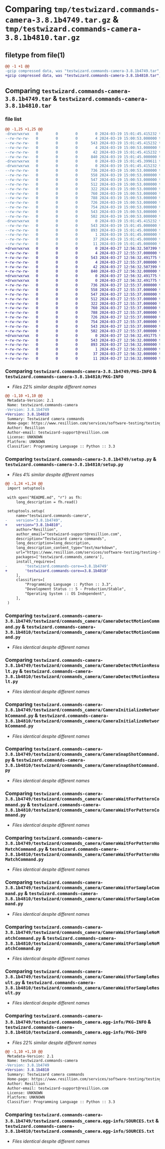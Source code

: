 # Comparing `tmp/testwizard.commands-camera-3.8.1b4749.tar.gz` & `tmp/testwizard.commands-camera-3.8.1b4810.tar.gz`

## filetype from file(1)

```diff
@@ -1 +1 @@
-gzip compressed data, was "testwizard.commands-camera-3.8.1b4749.tar", last modified: Tue Mar 19 15:01:45 2024, max compression
+gzip compressed data, was "testwizard.commands-camera-3.8.1b4810.tar", last modified: Wed Mar 27 12:56:32 2024, max compression
```

## Comparing `testwizard.commands-camera-3.8.1b4749.tar` & `testwizard.commands-camera-3.8.1b4810.tar`

### file list

```diff
@@ -1,25 +1,25 @@
-drwxrwxrwx   0        0        0        0 2024-03-19 15:01:45.415232 testwizard.commands-camera-3.8.1b4749/
--rw-rw-rw-   0        0        0        4 2024-03-19 15:00:53.000000 testwizard.commands-camera-3.8.1b4749/LICENSE.txt
--rw-rw-rw-   0        0        0      543 2024-03-19 15:01:45.415232 testwizard.commands-camera-3.8.1b4749/PKG-INFO
--rw-rw-rw-   0        0        0        4 2024-03-19 15:00:53.000000 testwizard.commands-camera-3.8.1b4749/README.md
--rw-rw-rw-   0        0        0       42 2024-03-19 15:01:45.415232 testwizard.commands-camera-3.8.1b4749/setup.cfg
--rw-rw-rw-   0        0        0      840 2024-03-19 15:01:45.000000 testwizard.commands-camera-3.8.1b4749/setup.py
-drwxrwxrwx   0        0        0        0 2024-03-19 15:01:45.399611 testwizard.commands-camera-3.8.1b4749/testwizard/
-drwxrwxrwx   0        0        0        0 2024-03-19 15:01:45.415232 testwizard.commands-camera-3.8.1b4749/testwizard/commands_camera/
--rw-rw-rw-   0        0        0      736 2024-03-19 15:00:53.000000 testwizard.commands-camera-3.8.1b4749/testwizard/commands_camera/CameraDetectMotionCommand.py
--rw-rw-rw-   0        0        0      558 2024-03-19 15:00:53.000000 testwizard.commands-camera-3.8.1b4749/testwizard/commands_camera/CameraDetectMotionResult.py
--rw-rw-rw-   0        0        0      547 2024-03-19 15:00:53.000000 testwizard.commands-camera-3.8.1b4749/testwizard/commands_camera/CameraInitializeNetworkCommand.py
--rw-rw-rw-   0        0        0      512 2024-03-19 15:00:53.000000 testwizard.commands-camera-3.8.1b4749/testwizard/commands_camera/CameraSnapShotCommand.py
--rw-rw-rw-   0        0        0      322 2024-03-19 15:00:53.000000 testwizard.commands-camera-3.8.1b4749/testwizard/commands_camera/CameraSnapShotResult.py
--rw-rw-rw-   0        0        0      760 2024-03-19 15:00:53.000000 testwizard.commands-camera-3.8.1b4749/testwizard/commands_camera/CameraWaitForPatternCommand.py
--rw-rw-rw-   0        0        0      788 2024-03-19 15:00:53.000000 testwizard.commands-camera-3.8.1b4749/testwizard/commands_camera/CameraWaitForPatternNoMatchCommand.py
--rw-rw-rw-   0        0        0      726 2024-03-19 15:00:53.000000 testwizard.commands-camera-3.8.1b4749/testwizard/commands_camera/CameraWaitForSampleCommand.py
--rw-rw-rw-   0        0        0      754 2024-03-19 15:00:53.000000 testwizard.commands-camera-3.8.1b4749/testwizard/commands_camera/CameraWaitForSampleNoMatchCommand.py
--rw-rw-rw-   0        0        0      543 2024-03-19 15:00:53.000000 testwizard.commands-camera-3.8.1b4749/testwizard/commands_camera/CameraWaitForSampleResult.py
--rw-rw-rw-   0        0        0      502 2024-03-19 15:00:53.000000 testwizard.commands-camera-3.8.1b4749/testwizard/commands_camera/__init__.py
-drwxrwxrwx   0        0        0        0 2024-03-19 15:01:45.415232 testwizard.commands-camera-3.8.1b4749/testwizard.commands_camera.egg-info/
--rw-rw-rw-   0        0        0      543 2024-03-19 15:01:45.000000 testwizard.commands-camera-3.8.1b4749/testwizard.commands_camera.egg-info/PKG-INFO
--rw-rw-rw-   0        0        0      893 2024-03-19 15:01:45.000000 testwizard.commands-camera-3.8.1b4749/testwizard.commands_camera.egg-info/SOURCES.txt
--rw-rw-rw-   0        0        0        1 2024-03-19 15:01:45.000000 testwizard.commands-camera-3.8.1b4749/testwizard.commands_camera.egg-info/dependency_links.txt
--rw-rw-rw-   0        0        0       37 2024-03-19 15:01:45.000000 testwizard.commands-camera-3.8.1b4749/testwizard.commands_camera.egg-info/requires.txt
--rw-rw-rw-   0        0        0       11 2024-03-19 15:01:45.000000 testwizard.commands-camera-3.8.1b4749/testwizard.commands_camera.egg-info/top_level.txt
+drwxrwxrwx   0        0        0        0 2024-03-27 12:56:32.507399 testwizard.commands-camera-3.8.1b4810/
+-rw-rw-rw-   0        0        0        4 2024-03-27 12:55:37.000000 testwizard.commands-camera-3.8.1b4810/LICENSE.txt
+-rw-rw-rw-   0        0        0      543 2024-03-27 12:56:32.491775 testwizard.commands-camera-3.8.1b4810/PKG-INFO
+-rw-rw-rw-   0        0        0        4 2024-03-27 12:55:37.000000 testwizard.commands-camera-3.8.1b4810/README.md
+-rw-rw-rw-   0        0        0       42 2024-03-27 12:56:32.507399 testwizard.commands-camera-3.8.1b4810/setup.cfg
+-rw-rw-rw-   0        0        0      840 2024-03-27 12:56:32.000000 testwizard.commands-camera-3.8.1b4810/setup.py
+drwxrwxrwx   0        0        0        0 2024-03-27 12:56:32.491775 testwizard.commands-camera-3.8.1b4810/testwizard/
+drwxrwxrwx   0        0        0        0 2024-03-27 12:56:32.491775 testwizard.commands-camera-3.8.1b4810/testwizard/commands_camera/
+-rw-rw-rw-   0        0        0      736 2024-03-27 12:55:37.000000 testwizard.commands-camera-3.8.1b4810/testwizard/commands_camera/CameraDetectMotionCommand.py
+-rw-rw-rw-   0        0        0      558 2024-03-27 12:55:37.000000 testwizard.commands-camera-3.8.1b4810/testwizard/commands_camera/CameraDetectMotionResult.py
+-rw-rw-rw-   0        0        0      547 2024-03-27 12:55:37.000000 testwizard.commands-camera-3.8.1b4810/testwizard/commands_camera/CameraInitializeNetworkCommand.py
+-rw-rw-rw-   0        0        0      512 2024-03-27 12:55:37.000000 testwizard.commands-camera-3.8.1b4810/testwizard/commands_camera/CameraSnapShotCommand.py
+-rw-rw-rw-   0        0        0      322 2024-03-27 12:55:37.000000 testwizard.commands-camera-3.8.1b4810/testwizard/commands_camera/CameraSnapShotResult.py
+-rw-rw-rw-   0        0        0      760 2024-03-27 12:55:37.000000 testwizard.commands-camera-3.8.1b4810/testwizard/commands_camera/CameraWaitForPatternCommand.py
+-rw-rw-rw-   0        0        0      788 2024-03-27 12:55:37.000000 testwizard.commands-camera-3.8.1b4810/testwizard/commands_camera/CameraWaitForPatternNoMatchCommand.py
+-rw-rw-rw-   0        0        0      726 2024-03-27 12:55:37.000000 testwizard.commands-camera-3.8.1b4810/testwizard/commands_camera/CameraWaitForSampleCommand.py
+-rw-rw-rw-   0        0        0      754 2024-03-27 12:55:37.000000 testwizard.commands-camera-3.8.1b4810/testwizard/commands_camera/CameraWaitForSampleNoMatchCommand.py
+-rw-rw-rw-   0        0        0      543 2024-03-27 12:55:37.000000 testwizard.commands-camera-3.8.1b4810/testwizard/commands_camera/CameraWaitForSampleResult.py
+-rw-rw-rw-   0        0        0      502 2024-03-27 12:55:37.000000 testwizard.commands-camera-3.8.1b4810/testwizard/commands_camera/__init__.py
+drwxrwxrwx   0        0        0        0 2024-03-27 12:56:32.491775 testwizard.commands-camera-3.8.1b4810/testwizard.commands_camera.egg-info/
+-rw-rw-rw-   0        0        0      543 2024-03-27 12:56:32.000000 testwizard.commands-camera-3.8.1b4810/testwizard.commands_camera.egg-info/PKG-INFO
+-rw-rw-rw-   0        0        0      893 2024-03-27 12:56:32.000000 testwizard.commands-camera-3.8.1b4810/testwizard.commands_camera.egg-info/SOURCES.txt
+-rw-rw-rw-   0        0        0        1 2024-03-27 12:56:32.000000 testwizard.commands-camera-3.8.1b4810/testwizard.commands_camera.egg-info/dependency_links.txt
+-rw-rw-rw-   0        0        0       37 2024-03-27 12:56:32.000000 testwizard.commands-camera-3.8.1b4810/testwizard.commands_camera.egg-info/requires.txt
+-rw-rw-rw-   0        0        0       11 2024-03-27 12:56:32.000000 testwizard.commands-camera-3.8.1b4810/testwizard.commands_camera.egg-info/top_level.txt
```

### Comparing `testwizard.commands-camera-3.8.1b4749/PKG-INFO` & `testwizard.commands-camera-3.8.1b4810/PKG-INFO`

 * *Files 22% similar despite different names*

```diff
@@ -1,10 +1,10 @@
 Metadata-Version: 2.1
 Name: testwizard.commands-camera
-Version: 3.8.1b4749
+Version: 3.8.1b4810
 Summary: Testwizard camera commands
 Home-page: https://www.resillion.com/services/software-testing/testing-tools/testwizard/
 Author: Resillion
 Author-email: testwizard-support@resillion.com
 License: UNKNOWN
 Platform: UNKNOWN
 Classifier: Programming Language :: Python :: 3.3
```

### Comparing `testwizard.commands-camera-3.8.1b4749/setup.py` & `testwizard.commands-camera-3.8.1b4810/setup.py`

 * *Files 4% similar despite different names*

```diff
@@ -1,24 +1,24 @@
 import setuptools
 
 with open("README.md", "r") as fh:
     long_description = fh.read()
 
 setuptools.setup(
     name="testwizard.commands-camera",
-    version="3.8.1b4749",
+    version="3.8.1b4810",
     author="Resillion",
     author_email="testwizard-support@resillion.com",
     description="Testwizard camera commands",
     long_description=long_description,
     long_description_content_type="text/markdown",
     url="https://www.resillion.com/services/software-testing/testing-tools/testwizard/",
     packages=['testwizard.commands_camera'],
     install_requires=[
-        'testwizard.commands-core==3.8.1b4749'
+        'testwizard.commands-core==3.8.1b4810'
     ],
     classifiers=[
         "Programming Language :: Python :: 3.3",
         "Development Status :: 5 - Production/Stable",
         "Operating System :: OS Independent",
     ],
 )
```

### Comparing `testwizard.commands-camera-3.8.1b4749/testwizard/commands_camera/CameraDetectMotionCommand.py` & `testwizard.commands-camera-3.8.1b4810/testwizard/commands_camera/CameraDetectMotionCommand.py`

 * *Files identical despite different names*

### Comparing `testwizard.commands-camera-3.8.1b4749/testwizard/commands_camera/CameraDetectMotionResult.py` & `testwizard.commands-camera-3.8.1b4810/testwizard/commands_camera/CameraDetectMotionResult.py`

 * *Files identical despite different names*

### Comparing `testwizard.commands-camera-3.8.1b4749/testwizard/commands_camera/CameraInitializeNetworkCommand.py` & `testwizard.commands-camera-3.8.1b4810/testwizard/commands_camera/CameraInitializeNetworkCommand.py`

 * *Files identical despite different names*

### Comparing `testwizard.commands-camera-3.8.1b4749/testwizard/commands_camera/CameraSnapShotCommand.py` & `testwizard.commands-camera-3.8.1b4810/testwizard/commands_camera/CameraSnapShotCommand.py`

 * *Files identical despite different names*

### Comparing `testwizard.commands-camera-3.8.1b4749/testwizard/commands_camera/CameraWaitForPatternCommand.py` & `testwizard.commands-camera-3.8.1b4810/testwizard/commands_camera/CameraWaitForPatternCommand.py`

 * *Files identical despite different names*

### Comparing `testwizard.commands-camera-3.8.1b4749/testwizard/commands_camera/CameraWaitForPatternNoMatchCommand.py` & `testwizard.commands-camera-3.8.1b4810/testwizard/commands_camera/CameraWaitForPatternNoMatchCommand.py`

 * *Files identical despite different names*

### Comparing `testwizard.commands-camera-3.8.1b4749/testwizard/commands_camera/CameraWaitForSampleCommand.py` & `testwizard.commands-camera-3.8.1b4810/testwizard/commands_camera/CameraWaitForSampleCommand.py`

 * *Files identical despite different names*

### Comparing `testwizard.commands-camera-3.8.1b4749/testwizard/commands_camera/CameraWaitForSampleNoMatchCommand.py` & `testwizard.commands-camera-3.8.1b4810/testwizard/commands_camera/CameraWaitForSampleNoMatchCommand.py`

 * *Files identical despite different names*

### Comparing `testwizard.commands-camera-3.8.1b4749/testwizard/commands_camera/CameraWaitForSampleResult.py` & `testwizard.commands-camera-3.8.1b4810/testwizard/commands_camera/CameraWaitForSampleResult.py`

 * *Files identical despite different names*

### Comparing `testwizard.commands-camera-3.8.1b4749/testwizard.commands_camera.egg-info/PKG-INFO` & `testwizard.commands-camera-3.8.1b4810/testwizard.commands_camera.egg-info/PKG-INFO`

 * *Files 22% similar despite different names*

```diff
@@ -1,10 +1,10 @@
 Metadata-Version: 2.1
 Name: testwizard.commands-camera
-Version: 3.8.1b4749
+Version: 3.8.1b4810
 Summary: Testwizard camera commands
 Home-page: https://www.resillion.com/services/software-testing/testing-tools/testwizard/
 Author: Resillion
 Author-email: testwizard-support@resillion.com
 License: UNKNOWN
 Platform: UNKNOWN
 Classifier: Programming Language :: Python :: 3.3
```

### Comparing `testwizard.commands-camera-3.8.1b4749/testwizard.commands_camera.egg-info/SOURCES.txt` & `testwizard.commands-camera-3.8.1b4810/testwizard.commands_camera.egg-info/SOURCES.txt`

 * *Files identical despite different names*

